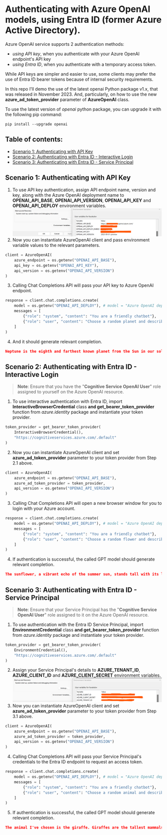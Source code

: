 # Authenticating with Azure OpenAI models, using Entra ID (former Azure Active Directory).

Azure OpenAI service supports 2 authentication methods:
- _using API key_, when you authenticate with your Azure OpenAI endpoint's API key
- _using Entra ID_, when you authenticate with a temporary access token.

While API keys are simpler and easier to use, some clients may prefer the use of Entra ID bearer tokens because of internal security requirements.

In this repo I'll demo the use of the latest openai Python package v1.x, that was released in November 2023. And, particularly, on how to use the new **azure_ad_token_provider** parameter of **AzureOpenAI** class.

To use the latest version of *openai* python package, you can upgrade it with the following pip command:
```
pip install --upgrade openai
```

## Table of contents:
- [Scenario 1: Authenticating with API Key](https://github.com/LazaUK/AOAI-EntraIDAuth-SDKv1/tree/main#scenario-1-authenticating-with-api-key)
- [Scenario 2: Authenticating with Entra ID - Interactive Login](https://github.com/LazaUK/AOAI-EntraIDAuth-SDKv1/tree/main#scenario-2-authenticating-with-entra-id---interactive-login)
- [Scenario 3: Authenticating with Entra ID - Service Principal](https://github.com/LazaUK/AOAI-EntraIDAuth-SDKv1/tree/main#scenario-3-authenticating-with-entra-id---service-principal)

## Scenario 1: Authenticating with API Key
1. To use API key authentication, assign API endpoint name, version and key, along with the Azure OpenAI deployment name to **OPENAI_API_BASE**, **OPENAI_API_VERSION**, **OPENAI_API_KEY** and **OPENAI_API_DEPLOY** environment variables.
![screenshot_1.1_environment](images/api_1_environment.png)
2. Now you can instantiate AzureOpenAI client and pass environment variable values to the relevant parameters.
``` Python
client = AzureOpenAI(
    azure_endpoint = os.getenv("OPENAI_API_BASE"),
    api_key = os.getenv("OPENAI_API_KEY"),
    api_version = os.getenv("OPENAI_API_VERSION")
)
```
3. Calling Chat Completions API will pass your API key to Azure OpenAI endpoint.
``` Python
response = client.chat.completions.create(
    model = os.getenv("OPENAI_API_DEPLOY"), # model = "Azure OpenAI deployment name".
    messages = [
        {"role": "system", "content": "You are a friendly chatbot"},
        {"role": "user", "content": "Choose a random planet and describe it to me in 3 sentences."}
    ]
)
```
4. And it should generate relevant completion.
``` JSON
Neptune is the eighth and farthest known planet from the Sun in our solar system. It is a giant planet composed primarily of hydrogen and helium, with traces of methane, giving it a striking blue appearance. Neptune has a dynamic atmosphere with the fastest winds in the solar system, reaching speeds of over 1,100 miles per hour, and a series of dark spots caused by storm activities.
```

## Scenario 2: Authenticating with Entra ID - Interactive Login
>**Note**: Ensure that you have the "**Cognitive Service OpenAI User**" role assigned to yourself on the Azure OpenAI resource.
1. To use interactive authentication with Entra ID, import **InteractiveBrowserCredential** class **and get_bearer_token_provider** function from _azure.identity_ package and instantiate your token provider.
``` Python
token_provider = get_bearer_token_provider(
    InteractiveBrowserCredential(),
    "https://cognitiveservices.azure.com/.default"
)
```
2. Now you can instantiate AzureOpenAI client and set **azure_ad_token_provider** parameter to your token provider from Step 2.1 above.
``` Python
client = AzureOpenAI(
    azure_endpoint = os.getenv("OPENAI_API_BASE"),
    azure_ad_token_provider = token_provider,
    api_version = os.getenv("OPENAI_API_VERSION")
)
```
3. Calling Chat Completions API will open a new browser window for you to login with your Azure account.
``` Python
response = client.chat.completions.create(
    model = os.getenv("OPENAI_API_DEPLOY"), # model = "Azure OpenAI deployment name".
    messages = [
        {"role": "system", "content": "You are a friendly chatbot"},
        {"role": "user", "content": "Choose a random flower and describe it to me in 3 sentences."}
    ]
)
```
4. If authentication is successful, the called GPT model should generate relevant completion.
``` JSON
The sunflower, a vibrant echo of the summer sun, stands tall with its large, rough stem that hoists the bright yellow petals aloft. Each flower is actually a composite of hundreds of small florets that cluster together to form the eye-catching disk, circled by the flamboyant sun-like halo. This cheerful bloom not only follows the day's sun, performing a slow dance from east to west, but is also a symbol of loyalty and adoration.
```

## Scenario 3: Authenticating with Entra ID - Service Principal
>**Note**: Ensure that your Service Principal has the "**Cognitive Service OpenAI User**" role assigned to it on the Azure OpenAI resource.
1. To use authentication with the Entra ID Service Principal, import **EnvironmentCredential** class **and get_bearer_token_provider** function from _azure.identity_ package and instantiate your token provider.
``` Python
token_provider = get_bearer_token_provider(
    EnvironmentCredential(),
    "https://cognitiveservices.azure.com/.default"
)
```
2. Assign your Service Principal's details to **AZURE_TENANT_ID**, **AZURE_CLIENT_ID** and **AZURE_CLIENT_SECRET** environment variables.
![screenshot_3.2_environment](images/sp_1_environment.png)
3. Now you can instantiate AzureOpenAI client and set **azure_ad_token_provider** parameter to your token provider from Step 3.1 above.
``` Python
client = AzureOpenAI(
    azure_endpoint = os.getenv("OPENAI_API_BASE"),
    azure_ad_token_provider = token_provider,
    api_version = os.getenv("OPENAI_API_VERSION")
)
```
4. Calling Chat Completions API will pass your Service Principal's credentials to the Entra ID endpoint to request an access token.
``` Python
response = client.chat.completions.create(
    model = os.getenv("OPENAI_API_DEPLOY"), # model = "Azure OpenAI deployment name".
    messages = [
        {"role": "system", "content": "You are a friendly chatbot"},
        {"role": "user", "content": "Choose a random animal and describe it to me in 3 sentences."}
    ]
)
```
5. If authentication is successful, the called GPT model should generate relevant completion.
``` JSON
The animal I've chosen is the giraffe. Giraffes are the tallest mammals on Earth, their legs alone can be taller than most humans—about 6 feet. They have a distinctive spotted coat and a long neck which they use to reach leaves, fruits, and flowers high up in Acacia trees.
```
